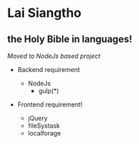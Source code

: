 Lai Siangtho
==============

the Holy Bible in languages!
--------------

*Moved to NodeJs based project*

- Backend requirement
    - NodeJs
        - gulp(*)

- Frontend requirement!
    - jQuery
    - fileSystask
    - localforage
